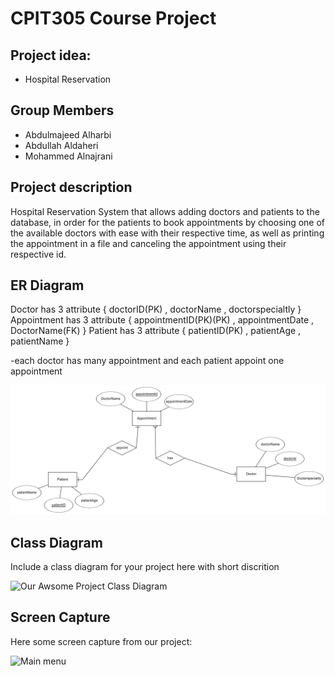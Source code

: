 # CPIT305 Course Project
## Project idea: 
- Hospital Reservation 


## Group Members
- Abdulmajeed Alharbi
- Abdullah Aldaheri
- Mohammed Alnajrani 

## Project description
Hospital Reservation System that allows adding doctors and patients to the database, in order for the patients to book appointments by choosing one of the available doctors with ease with their respective time, as well as printing the appointment in a file and canceling the appointment using their respective id.

## ER Diagram

Doctor has 3 attribute { doctorID(PK) , doctorName , doctorspecialtly }
Appointment has 3 attribute { appointmentID(PK)(PK) , appointmentDate , DoctorName(FK) }
Patient has 3 attribute { patientID(PK) , patientAge , patientName }

-each doctor has many appointment and each patient appoint one appointment 

![ER-DIAGRAM](/images/ERD.png)

## Class Diagram
Include a class diagram for your project here with short discrition

![Our Awsome Project Class Diagram](/images/class-diagram.png)


## Screen Capture
Here some screen capture from our project:

![Main menu](/images/capture01.png)
